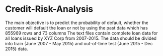 # Credit-Risk-Analysis
The main objective is to predict the probability of default, whether the customer will default the loan or not by using the past data which has 855969 rows and 73 columns
The text files contain complete loan data for all loans issued by XYZ Corp from 2007-2015.
The data should be divided into train (June 2007 - May 2015) and out-of-time test (June 2015 - Dec 2015) data. 

